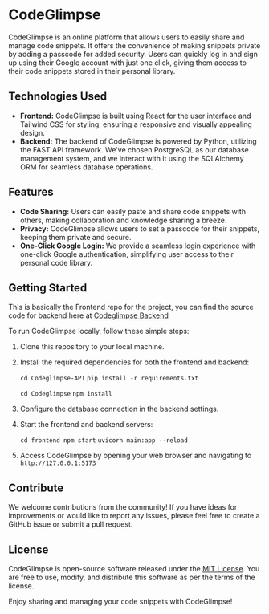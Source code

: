 CodeGlimpse
===========

CodeGlimpse is an online platform that allows users to easily share and manage code snippets. It offers the convenience of making snippets private by adding a passcode for added security. Users can quickly log in and sign up using their Google account with just one click, giving them access to their code snippets stored in their personal library.

Technologies Used
-----------------

* **Frontend:** CodeGlimpse is built using React for the user interface and Tailwind CSS for styling, ensuring a responsive and visually appealing design.
* **Backend:** The backend of CodeGlimpse is powered by Python, utilizing the FAST API framework. We've chosen PostgreSQL as our database management system, and we interact with it using the SQLAlchemy ORM for seamless database operations.

Features
--------

* **Code Sharing:** Users can easily paste and share code snippets with others, making collaboration and knowledge sharing a breeze.
* **Privacy:** CodeGlimpse allows users to set a passcode for their snippets, keeping them private and secure.
* **One-Click Google Login:** We provide a seamless login experience with one-click Google authentication, simplifying user access to their personal code library.

Getting Started
---------------

This is basically the Frontend repo for the project, you can find the source code for backend here at [Codeglimpse Backend](https://github.com/mahfuzurrahman98/Codeglimpse-API "backend repo")

To run CodeGlimpse locally, follow these simple steps:

1. Clone this repository to your local machine.
2. Install the required dependencies for both the frontend and backend:

   `cd Codeglimpse-API`
   `pip install -r requirements.txt`

   `cd Codeglimpse`
   `npm install`
3. Configure the database connection in the backend settings.
4. Start the frontend and backend servers:

   `cd frontend npm start`
   `uvicorn main:app --reload`
5. Access CodeGlimpse by opening your web browser and navigating to `http://127.0.0.1:5173`

Contribute
----------

We welcome contributions from the community! If you have ideas for improvements or would like to report any issues, please feel free to create a GitHub issue or submit a pull request.

License
-------

CodeGlimpse is open-source software released under the [MIT License](LICENSE). You are free to use, modify, and distribute this software as per the terms of the license.

Enjoy sharing and managing your code snippets with CodeGlimpse!
